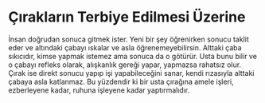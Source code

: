 # Çırakların Terbiye Edilmesi Üzerine

İnsan doğrudan sonuca gitmek ister. Yeni bir şey öğrenirken sonucu taklit eder
ve altındaki çabayı ıskalar ve asla öğrenemeyebilirsin. Alttaki çaba sıkıcıdır,
kimse yapmak istemez ama sonuca da o götürür. Usta bunu bilir ve o çabayı
refleks olarak, alışkanlık gereği yapar, yapmazsa rahatsız olur. Çırak ise
direkt sonucu yapıp işi yapabileceğini sanar, kendi rızasıyla alttaki çabaya
asla katlanmaz. Bu yüzdendir ki bir usta çırağına amele işleri, ezberleyene
kadar, ruhuna işleyene kadar yaptırmalıdır.

